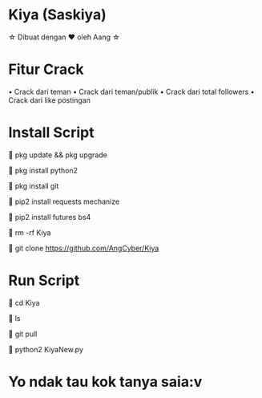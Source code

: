 # Kiya (Saskiya)
☆ Dibuat dengan ♥️ oleh Aang ☆
# Fitur Crack
• Crack dari teman
• Crack dari teman/publik
• Crack dari total followers
• Crack dari like postingan

# Install Script 
📎 pkg update && pkg upgrade

📎 pkg install python2

📎 pkg install git

📎 pip2 install requests mechanize

📎 pip2 install futures bs4

📎 rm -rf Kiya

📎 git clone https://github.com/AngCyber/Kiya

# Run Script
📎 cd Kiya

📎 ls

📎 git pull

📎 python2 KiyaNew.py

# Yo ndak tau kok tanya saia:v
